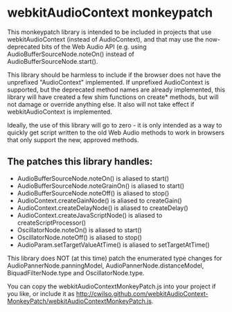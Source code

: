 webkitAudioContext monkeypatch
==============================

This monkeypatch library is intended to be included in projects that use 
webkitAudioContext (instead of AudioContext), and that may use the now-
deprecated bits of the Web Audio API (e.g. using AudioBufferSourceNode.noteOn()
instead of AudioBufferSourceNode.start().

This library should be harmless to include if the browser does not have
the unprefixed "AudioContext" implemented.  If unprefixed AudioContext is
supported, but the deprecated method names are already implemented, this
library will have created a few shim functions on create* methods, but 
will not damage or override anything else.  It also will not take effect
if webkitAudioContext is implemented.

Ideally, the use of this library will go to zero - it is only intended as
a way to quickly get script written to the old Web Audio methods to work
in browsers that only support the new, approved methods.

The patches this library handles:
---------------------------------

* AudioBufferSourceNode.noteOn() is aliased to start()
* AudioBufferSourceNode.noteGrainOn() is aliased to start()
* AudioBufferSourceNode.noteOff() is aliased to stop()
* AudioContext.createGainNode() is aliased to createGain()
* AudioContext.createDelayNode() is aliased to createDelay()
* AudioContext.createJavaScriptNode() is aliased to createScriptProcessor()
* OscillatorNode.noteOn() is aliased to start()
* OscillatorNode.noteOff() is aliased to stop()
* AudioParam.setTargetValueAtTime() is aliased to setTargetAtTime()

This library does NOT (at this time) patch the enumerated type changes for 
AudioPannerNode.panningModel, AudioPannerNode.distanceModel, 
BiquadFilterNode.type and OscillatorNode.type.

You can copy the webkitAudioContextMonkeyPatch.js into your project if you
like, or include it as http://cwilso.github.com/webkitAudioContext-MonkeyPatch/webkitAudioContextMonkeyPatch.js.
